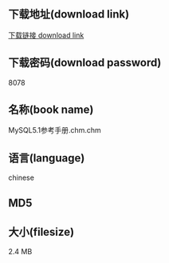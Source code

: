 ## 下载地址(download link)
[下载链接 download link](https://tutu365.netlify.app/?s=MySQL5.1%E5%8F%82%E8%80%83%E6%89%8B%E5%86%8C.chm)

## 下载密码(download password)
8078

## 名称(book name)
MySQL5.1参考手册.chm.chm

## 语言(language)
chinese

## MD5


## 大小(filesize)
2.4 MB
